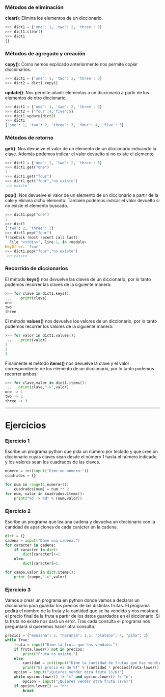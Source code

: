 ### Métodos de eliminación
**clear()**: Elimina los elementos de un diccionario.
```python
>>> dict1 = {'one': 1, 'two': 2, 'three': 3}
>>> dict1.clear()
>>> dict1
{}
```

### Métodos de agregado y creación
**copy()**: Como hemos explicado anteriormente nos permite copiar diccionarios.
```python
>>> dict1 = {'one': 1, 'two': 2, 'three': 3}
>>> dict2 = dict1.copy()
```

**update()**: Nos permite añadir elementos a un diccionario a partir de los elementos de otro diccionario.
```python
>>> dict1 = {'one': 1, 'two': 2, 'three': 3}
>>> dict2 = {'four':4,'five':5}
>>> dict1.update(dict2)
>>> dict1
{'one': 1, 'two': 2, 'three': 3, 'four': 4, 'five': 5}
```

### Métodos de retorno
**get()**: Nos devuelve el valor de un elemento de un diccionario indicando la clave. Además podemos indicar el valor devuelto si no existe el elemento.
```python
>>> dict1 = {'one': 1, 'two': 2, 'three': 3}
>>> dict1.get("one")
1
>>> dict1.get("four")
>>> dict1.get("four","no existe")
'no existe'
```

**pop()**: Nos devuelve el valor de un elemento de un diccionario a partir de la cale y elimina dicho elemento. También podemos indicar el valor devuelto si no existe el elemento buscado.
```python
>>> dict1.pop("one")
1
>>> dict1
{'two': 2, 'three': 3}
>>> dict1.pop("four")
Traceback (most recent call last):
  File "<stdin>", line 1, in <module>
KeyError: 'four'
>>> dict1.pop("four","no existe")
'no existe'
```

### Recorrido de diccionarios
El método **keys()** nos devuelve las claves de un diccionario, por lo tanto podemos recorrer las claves de la siguiente manera:
```python
>>> for clave in dict1.keys():
...    print(clave)
one
two
three
```

El método **values()** nos devuelve los valores de un diccionario, por lo tanto podemos recorrer los valores de la siguiente manera:
```python
>>> for valor in dict1.values():
...    print(valor) 
1
2
3
```
Finalmente el método **items()** nos devuelve la clave y el valor correspondiente de los elemento de un diccionario, por lo tanto podemos recorrer ambos:
```python
>>> for clave,valor in dict1.items():
...   print(clave,"->",valor)
one -> 1
two -> 2
three -> 3
```


-----------------------

# Ejercicios

### Ejercicio 1
Escribe un programa python que pida un número por teclado y que cree un diccionario cuyas claves sean desde el número 1 hasta el número indicado, y los valores sean los cuadrados de las claves.
```python
numero = int(input("Dime un número:"))
cuadrados = {}

for num in range(1,numero+1):
    cuadrados[num] = num ** 2
for num, valor in cuadrados.items():
    print("%d -> %d" % (num,valor))
```

### Ejercicio 2
Escribe un programa que lea una cadena y devuelva un diccionario con la cantidad de apariciones de cada carácter en la cadena.
```python
dict = {}
cadena = input("Dame una cadena:")
for caracter in cadena:
	if caracter in dict:
		dict[caracter]+=1
	else:
		dict[caracter]=1	

for campo,valor in dict.items():
	print (campo,"->",valor)
```

### Ejercicio 3
Vamos a crear un programa en python donde vamos a declarar un diccionario para guardar los precios de las distintas frutas. El programa pedirá el nombre de la fruta y la cantidad que se ha vendido y nos mostrará el precio final de la fruta a partir de los datos guardados en el diccionario. Si la fruta no existe nos dará un error. Tras cada consulta el programa nos preguntará si queremos hacer otra consulta.
```python
precios = {"manzana": 2, "naranja": 1.5, "platano": 4, "piña": 3}
while True:
    fruta = input("Dime la fruta que has vendido:")
    if fruta.lower() not in precios:
        print("Fruta no existe.")
    else:
        cantidad = int(input("Dime la cantidad de frutas que has vendido:"))
        print("El precio es de %f" % (cantidad * precios[fruta-lower()]))
    opcion = input("¿Quieres vender otra fruta (s/n)")
    while opcion.lower() != "s" and opcion.lower() != "n":
        opcion = input("¿Quieres vender otra fruta (s/n)")
    if opcion.lower() == "n":
        break
```
